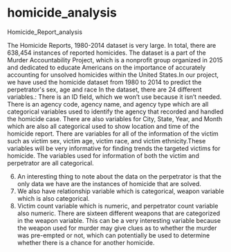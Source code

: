 # homicide_analysis
Homicide_Report_analysis

The Homicide Reports, 1980-2014 dataset is very large. In total, there are 638,454 instances of reported homicides. The dataset is a part of the Murder Accountability Project, which is a nonprofit group organized in 2015 and dedicated to educate Americans on the importance of accurately accounting for unsolved homicides within the United States.In our project, we have used the homicide dataset from 1980 to 2014 to predict the perpetrator's sex, age and race
In the dataset, there are 24 different variables.:
There is an ID field, which we won’t use because it isn’t needed.
There is an agency code, agency name, and agency type which are all categorical variables used to identify the agency that recorded and handled the homicide case.
There are also variables for City, State, Year, and Month which are also all categorical used to show location and time of the homicide report.
There are variables for all of the information of the victim such as victim sex, victim age, victim race, and victim ethnicity.These variables will be very informative for finding trends the targeted victims for homicide.
The variables used for information of both the victim and perpetrator are all categorical.

6. An interesting thing to note about the data on the perpetrator is that the only data we have are the instances of homicide that are solved.
7. We also have relationship variable which is categorical, weapon variable which is  also categorical.
8. Victim count variable which is numeric, and perpetrator count variable also numeric. There are sixteen different weapons that are categorized in the weapon variable. This can be a very interesting variable because the weapon used for murder may give clues as to whether the murder was pre-empted or not, which can potentially be used to determine whether there is a chance for another homicide.

